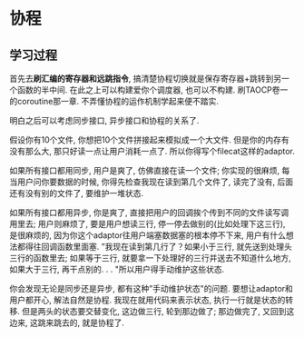 # 协程

## 学习过程 ##
首先去**刷汇编的寄存器和远跳指令**, 搞清楚协程切换就是保存寄存器+跳转到另一个函数的半中间. 在此之上可以构建爱你个调度器, 也可以不构建. 刷TAOCP卷一的coroutine那一章. 不弄懂协程的运作机制学起来便不踏实. 

明白之后可以考虑同步接口, 异步接口和协程的关系了. 

假设你有10个文件, 你想把10个文件拼接起来模拟成一个大文件. 但是你的内存有没有那么大, 那只好读一点让用户消耗一点了. 所以你得写个filecat这样的adaptor. 

如果所有接口都用同步, 用户是爽了, 仿佛直接在读一个文件; 你实现的很麻烦, 每当用户问你要数据的时候, 你得先检查我现在读到第几个文件了, 读完了没有, 后面还有没有别的文件了, 要维护一堆状态. 

如果所有接口都用异步, 你是爽了, 直接把用户的回调挨个传到不同的文件读写调用里去; 用户则麻烦了, 要是用户想读三行, 停一停去做别的(比如处理下这三行), 是很麻烦的, 因为你这个adaptor往用户端塞数据塞的根本停不下来, 用户有什么想法都得往回调函数里面塞. ”我现在读到第几行了？如果小于三行, 就先送到处理头三行的函数里去; 如果等于三行, 就要拿一下处理好的三行并送去不知道什么地方, 如果大于三行, 再干点别的. . . "所以用户得手动维护这些状态. 

你会发现无论是同步还是异步, 都有这种”手动维护状态"的问题. 要想让adaptor和用户都开心, 解法自然是协程. 我现在就用代码来表示状态, 执行一行就是状态的转移. 但是两头的状态要交替变化, 这边做三行, 轮到那边做了; 那边做完了, 又回到这边来, 这跳来跳去的, 就是协程了. 




